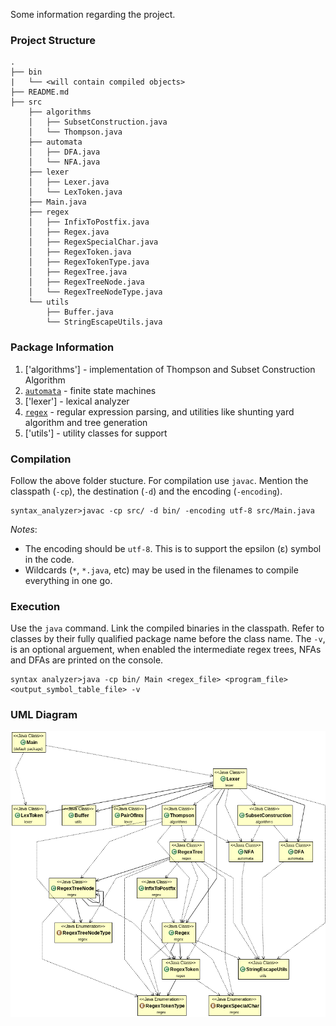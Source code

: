 Some information regarding the project.

### Project Structure 
```
.
├── bin
|   └── <will contain compiled objects>
├── README.md
├── src
    ├── algorithms
    │   ├── SubsetConstruction.java
    │   └── Thompson.java
    ├── automata
    │   ├── DFA.java
    │   └── NFA.java
    ├── lexer
    │   ├── Lexer.java
    │   └── LexToken.java
    ├── Main.java
    ├── regex
    │   ├── InfixToPostfix.java
    │   ├── Regex.java
    │   ├── RegexSpecialChar.java
    │   ├── RegexToken.java
    │   ├── RegexTokenType.java
    │   ├── RegexTree.java
    │   ├── RegexTreeNode.java
    │   └── RegexTreeNodeType.java
    └── utils
        ├── Buffer.java
        └── StringEscapeUtils.java
```

### Package Information

1. ['algorithms'] - implementation of Thompson and Subset Construction Algorithm
2. [`automata`](docs/automata.md) - finite state machines
3. ['lexer'] - lexical analyzer
4. [`regex`](docs/regex.md) - regular expression parsing, and utilities like shunting yard algorithm and tree generation
5. ['utils'] - utility classes for support

### Compilation

Follow the above folder stucture. For compilation use `javac`. Mention the classpath (`-cp`), the destination (`-d`) and the encoding (`-encoding`).

```
syntax_analyzer>javac -cp src/ -d bin/ -encoding utf-8 src/Main.java
```

*Notes*: 

- The encoding should be `utf-8`. This is to support the epsilon (ε) symbol in the code.
- Wildcards (`*`, `*.java`, etc) may be used in the filenames to compile everything in one go.

### Execution

Use the `java` command. Link the compiled binaries in the classpath. Refer to classes by their fully qualified package name before the class name. The `-v`, is an optional arguement, when enabled the intermediate regex trees, NFAs and DFAs are printed on the console.

```
syntax analyzer>java -cp bin/ Main <regex_file> <program_file> <output_symbol_table_file> -v
```

### UML Diagram
![Image failed to load](./uml/uml.png)
